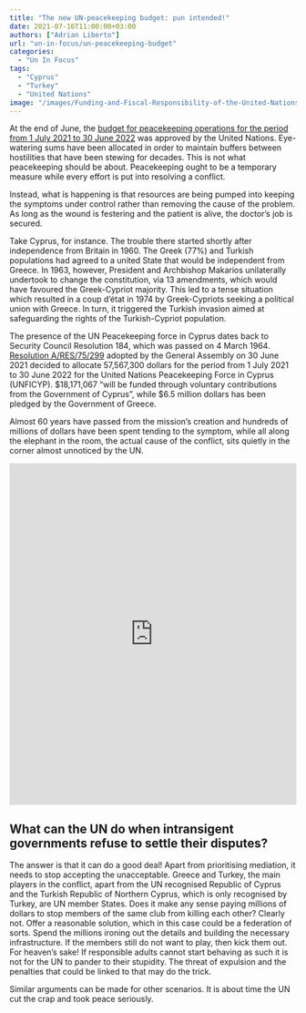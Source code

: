 ```yaml
---
title: "The new UN-peacekeeping budget: pun intended!"
date: 2021-07-16T11:00:00+03:00
authors: ["Adrian Liberto"]
url: "un-in-focus/un-peacekeeping-budget"
categories: 
  - "Un In Focus"
tags: 
  - "Cyprus"
  - "Turkey"
  - "United Nations"
image: "/images/Funding-and-Fiscal-Responsibility-of-the-United-Nations-1.jpg"
---
```


At the end of June, the [budget for peacekeeping operations for the period from 1 July 2021 to 30 June 2022](https://undocs.org/en/A/C.5/75/25) was approved by the United Nations. Eye-watering sums have been allocated in order to maintain buffers between hostilities that have been stewing for decades. This is not what peacekeeping should be about. Peacekeeping ought to be a temporary measure while every effort is put into resolving a conflict.

Instead, what is happening is that resources are being pumped into keeping the symptoms under control rather than removing the cause of the problem. As long as the wound is festering and the patient is alive, the doctor’s job is secured.

Take Cyprus, for instance. The trouble there started shortly after independence from Britain in 1960. The Greek (77%) and Turkish populations had agreed to a united State that would be independent from Greece. In 1963, however, President and Archbishop Makarios unilaterally undertook to change the constitution, via 13 amendments, which would have favoured the Greek-Cypriot majority. This led to a tense situation which resulted in a coup d’état in 1974 by Greek-Cypriots seeking a political union with Greece. In turn, it triggered the Turkish invasion aimed at safeguarding the rights of the Turkish-Cypriot population.  

The presence of the UN Peacekeeping force in Cyprus dates back to Security Council Resolution 184, which was passed on 4 March 1964. [Resolution A/RES/75/299](https://undocs.org/en/A/RES/75/299) adopted by the General Assembly on 30 June 2021 decided to allocate 57,567,300 dollars for the period from 1 July 2021 to 30 June 2022 for the United Nations Peacekeeping Force in Cyprus (UNFICYP). $18,171,067 “will be funded through voluntary contributions from the Government of Cyprus”, while $6.5 million dollars has been pledged by the Government of Greece.

Almost 60 years have passed from the mission’s creation and hundreds of millions of dollars have been spent tending to the symptom, while all along the elephant in the room, the actual cause of the conflict, sits quietly in the corner almost unnoticed by the UN.

<iframe class="scribd_iframe_embed" title="UN peacekeeping budget (1 July 2021 - 30 June 2022)" src="https://www.scribd.com/embeds/515892607/content?start_page=2&amp;view_mode=slideshow&amp;access_key=key-Fj2IXWW1CUg8RQLE0HaV" data-auto-height="true" data-aspect-ratio="1.2941176470588236" scrolling="no" id="doc_37110" width="100%" height="600" frameborder="0"></iframe>

<script type="text/javascript">(function() { var scribd = document.createElement("script"); scribd.type = "text/javascript"; scribd.async = true; scribd.src = "https://www.scribd.com/javascripts/embed_code/inject.js"; var s = document.getElementsByTagName("script")[0]; s.parentNode.insertBefore(scribd, s); })();</script>

## What can the UN do when intransigent governments refuse to settle their disputes?

The answer is that it can do a good deal! Apart from prioritising mediation, it needs to stop accepting the unacceptable. Greece and Turkey, the main players in the conflict, apart from the UN recognised Republic of Cyprus and the Turkish Republic of Northern Cyprus, which is only recognised by Turkey, are UN member States. Does it make any sense paying millions of dollars to stop members of the same club from killing each other? Clearly not. Offer a reasonable solution, which in this case could be a federation of sorts. Spend the millions ironing out the details and building the necessary infrastructure. If the members still do not want to play, then kick them out. For heaven’s sake! If responsible adults cannot start behaving as such it is not for the UN to pander to their stupidity. The threat of expulsion and the penalties that could be linked to that may do the trick.

Similar arguments can be made for other scenarios. It is about time the UN cut the crap and took peace seriously.

